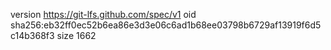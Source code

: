 version https://git-lfs.github.com/spec/v1
oid sha256:eb32ff0ec52b6ea86e3d3e06c6ad1b68ee03798b6729af13919f6d5c14b368f3
size 1662
